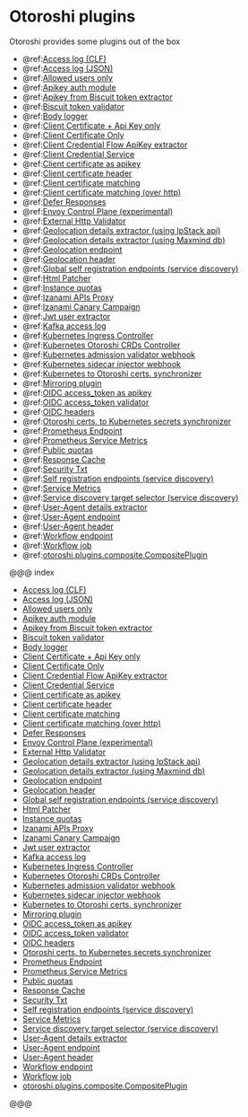 # Otoroshi plugins

Otoroshi provides some plugins out of the box

* @ref:[Access log (CLF)](./otoroshi-plugins-accesslog-accesslog.md)
* @ref:[Access log (JSON)](./otoroshi-plugins-accesslog-accesslogjson.md)
* @ref:[Allowed users only](./otoroshi-plugins-users-hasallowedusersvalidator.md)
* @ref:[Apikey auth module](./otoroshi-plugins-apikeys-apikeyauthmodule.md)
* @ref:[Apikey from Biscuit token extractor](./otoroshi-plugins-biscuit-biscuitextractor.md)
* @ref:[Biscuit token validator](./otoroshi-plugins-biscuit-biscuitvalidator.md)
* @ref:[Body logger](./otoroshi-plugins-loggers-bodylogger.md)
* @ref:[Client Certificate + Api Key only](./otoroshi-plugins-clientcert-hasclientcertmatchingapikeyvalidator.md)
* @ref:[Client Certificate Only](./otoroshi-plugins-clientcert-hasclientcertvalidator.md)
* @ref:[Client Credential Flow ApiKey extractor](./otoroshi-plugins-apikeys-clientcredentialflowextractor.md)
* @ref:[Client Credential Service](./otoroshi-plugins-apikeys-clientcredentialservice.md)
* @ref:[Client certificate as apikey](./otoroshi-plugins-apikeys-certificateasapikey.md)
* @ref:[Client certificate header](./otoroshi-plugins-clientcert-clientcertchainheader.md)
* @ref:[Client certificate matching](./otoroshi-plugins-clientcert-hasclientcertmatchingvalidator.md)
* @ref:[Client certificate matching (over http)](./otoroshi-plugins-clientcert-hasclientcertmatchinghttpvalidator.md)
* @ref:[Defer Responses](./otoroshi-plugins-defer-deferplugin.md)
* @ref:[Envoy Control Plane (experimental)](./otoroshi-plugins-envoy-envoycontrolplane.md)
* @ref:[External Http Validator](./otoroshi-plugins-external-externalhttpvalidator.md)
* @ref:[Geolocation details extractor (using IpStack api)](./otoroshi-plugins-geoloc-ipstackgeolocationinfoextractor.md)
* @ref:[Geolocation details extractor (using Maxmind db)](./otoroshi-plugins-geoloc-maxmindgeolocationinfoextractor.md)
* @ref:[Geolocation endpoint](./otoroshi-plugins-geoloc-geolocationinfoendpoint.md)
* @ref:[Geolocation header](./otoroshi-plugins-geoloc-geolocationinfoheader.md)
* @ref:[Global self registration endpoints (service discovery)](./otoroshi-plugins-discovery-discoveryselfregistrationsink.md)
* @ref:[Html Patcher](./otoroshi-plugins-jsoup-htmlpatcher.md)
* @ref:[Instance quotas](./otoroshi-plugins-quotas-instancequotas.md)
* @ref:[Izanami APIs Proxy](./otoroshi-plugins-izanami-izanamiproxy.md)
* @ref:[Izanami Canary Campaign](./otoroshi-plugins-izanami-izanamicanary.md)
* @ref:[Jwt user extractor](./otoroshi-plugins-jwt-jwtuserextractor.md)
* @ref:[Kafka access log](./otoroshi-plugins-accesslog-kafkaaccesslog.md)
* @ref:[Kubernetes Ingress Controller](./otoroshi-plugins-jobs-kubernetes-kubernetesingresscontrollerjob.md)
* @ref:[Kubernetes Otoroshi CRDs Controller](./otoroshi-plugins-jobs-kubernetes-kubernetesotoroshicrdscontrollerjob.md)
* @ref:[Kubernetes admission validator webhook](./otoroshi-plugins-jobs-kubernetes-kubernetesadmissionwebhookcrdvalidator.md)
* @ref:[Kubernetes sidecar injector webhook](./otoroshi-plugins-jobs-kubernetes-kubernetesadmissionwebhooksidecarinjector.md)
* @ref:[Kubernetes to Otoroshi certs. synchronizer](./otoroshi-plugins-jobs-kubernetes-kubernetestootoroshicertsyncjob.md)
* @ref:[Mirroring plugin](./otoroshi-plugins-mirror-mirroringplugin.md)
* @ref:[OIDC access_token as apikey](./otoroshi-plugins-oidc-oidcaccesstokenasapikey.md)
* @ref:[OIDC access_token validator](./otoroshi-plugins-oidc-oidcaccesstokenvalidator.md)
* @ref:[OIDC headers](./otoroshi-plugins-oidc-oidcheaders.md)
* @ref:[Otoroshi certs. to Kubernetes secrets synchronizer](./otoroshi-plugins-jobs-kubernetes-otoroshitokubernetescertsyncjob.md)
* @ref:[Prometheus Endpoint](./otoroshi-plugins-metrics-prometheusendpoint.md)
* @ref:[Prometheus Service Metrics](./otoroshi-plugins-metrics-prometheusservicemetrics.md)
* @ref:[Public quotas](./otoroshi-plugins-quotas-servicequotas.md)
* @ref:[Response Cache](./otoroshi-plugins-cache-responsecache.md)
* @ref:[Security Txt](./otoroshi-plugins-security-securitytxt.md)
* @ref:[Self registration endpoints (service discovery)](./otoroshi-plugins-discovery-discoveryselfregistrationtransformer.md)
* @ref:[Service Metrics](./otoroshi-plugins-metrics-servicemetrics.md)
* @ref:[Service discovery target selector (service discovery)](./otoroshi-plugins-discovery-discoverytargetsselector.md)
* @ref:[User-Agent details extractor](./otoroshi-plugins-useragent-useragentextractor.md)
* @ref:[User-Agent endpoint](./otoroshi-plugins-useragent-useragentinfoendpoint.md)
* @ref:[User-Agent header](./otoroshi-plugins-useragent-useragentinfoheader.md)
* @ref:[Workflow endpoint](./otoroshi-plugins-workflow-workflowendpoint.md)
* @ref:[Workflow job](./otoroshi-plugins-workflow-workflowjob.md)
* @ref:[otoroshi.plugins.composite.CompositePlugin](./otoroshi-plugins-composite-compositeplugin.md)

@@@ index

* [Access log (CLF)](./otoroshi-plugins-accesslog-accesslog.md)
* [Access log (JSON)](./otoroshi-plugins-accesslog-accesslogjson.md)
* [Allowed users only](./otoroshi-plugins-users-hasallowedusersvalidator.md)
* [Apikey auth module](./otoroshi-plugins-apikeys-apikeyauthmodule.md)
* [Apikey from Biscuit token extractor](./otoroshi-plugins-biscuit-biscuitextractor.md)
* [Biscuit token validator](./otoroshi-plugins-biscuit-biscuitvalidator.md)
* [Body logger](./otoroshi-plugins-loggers-bodylogger.md)
* [Client Certificate + Api Key only](./otoroshi-plugins-clientcert-hasclientcertmatchingapikeyvalidator.md)
* [Client Certificate Only](./otoroshi-plugins-clientcert-hasclientcertvalidator.md)
* [Client Credential Flow ApiKey extractor](./otoroshi-plugins-apikeys-clientcredentialflowextractor.md)
* [Client Credential Service](./otoroshi-plugins-apikeys-clientcredentialservice.md)
* [Client certificate as apikey](./otoroshi-plugins-apikeys-certificateasapikey.md)
* [Client certificate header](./otoroshi-plugins-clientcert-clientcertchainheader.md)
* [Client certificate matching](./otoroshi-plugins-clientcert-hasclientcertmatchingvalidator.md)
* [Client certificate matching (over http)](./otoroshi-plugins-clientcert-hasclientcertmatchinghttpvalidator.md)
* [Defer Responses](./otoroshi-plugins-defer-deferplugin.md)
* [Envoy Control Plane (experimental)](./otoroshi-plugins-envoy-envoycontrolplane.md)
* [External Http Validator](./otoroshi-plugins-external-externalhttpvalidator.md)
* [Geolocation details extractor (using IpStack api)](./otoroshi-plugins-geoloc-ipstackgeolocationinfoextractor.md)
* [Geolocation details extractor (using Maxmind db)](./otoroshi-plugins-geoloc-maxmindgeolocationinfoextractor.md)
* [Geolocation endpoint](./otoroshi-plugins-geoloc-geolocationinfoendpoint.md)
* [Geolocation header](./otoroshi-plugins-geoloc-geolocationinfoheader.md)
* [Global self registration endpoints (service discovery)](./otoroshi-plugins-discovery-discoveryselfregistrationsink.md)
* [Html Patcher](./otoroshi-plugins-jsoup-htmlpatcher.md)
* [Instance quotas](./otoroshi-plugins-quotas-instancequotas.md)
* [Izanami APIs Proxy](./otoroshi-plugins-izanami-izanamiproxy.md)
* [Izanami Canary Campaign](./otoroshi-plugins-izanami-izanamicanary.md)
* [Jwt user extractor](./otoroshi-plugins-jwt-jwtuserextractor.md)
* [Kafka access log](./otoroshi-plugins-accesslog-kafkaaccesslog.md)
* [Kubernetes Ingress Controller](./otoroshi-plugins-jobs-kubernetes-kubernetesingresscontrollerjob.md)
* [Kubernetes Otoroshi CRDs Controller](./otoroshi-plugins-jobs-kubernetes-kubernetesotoroshicrdscontrollerjob.md)
* [Kubernetes admission validator webhook](./otoroshi-plugins-jobs-kubernetes-kubernetesadmissionwebhookcrdvalidator.md)
* [Kubernetes sidecar injector webhook](./otoroshi-plugins-jobs-kubernetes-kubernetesadmissionwebhooksidecarinjector.md)
* [Kubernetes to Otoroshi certs. synchronizer](./otoroshi-plugins-jobs-kubernetes-kubernetestootoroshicertsyncjob.md)
* [Mirroring plugin](./otoroshi-plugins-mirror-mirroringplugin.md)
* [OIDC access_token as apikey](./otoroshi-plugins-oidc-oidcaccesstokenasapikey.md)
* [OIDC access_token validator](./otoroshi-plugins-oidc-oidcaccesstokenvalidator.md)
* [OIDC headers](./otoroshi-plugins-oidc-oidcheaders.md)
* [Otoroshi certs. to Kubernetes secrets synchronizer](./otoroshi-plugins-jobs-kubernetes-otoroshitokubernetescertsyncjob.md)
* [Prometheus Endpoint](./otoroshi-plugins-metrics-prometheusendpoint.md)
* [Prometheus Service Metrics](./otoroshi-plugins-metrics-prometheusservicemetrics.md)
* [Public quotas](./otoroshi-plugins-quotas-servicequotas.md)
* [Response Cache](./otoroshi-plugins-cache-responsecache.md)
* [Security Txt](./otoroshi-plugins-security-securitytxt.md)
* [Self registration endpoints (service discovery)](./otoroshi-plugins-discovery-discoveryselfregistrationtransformer.md)
* [Service Metrics](./otoroshi-plugins-metrics-servicemetrics.md)
* [Service discovery target selector (service discovery)](./otoroshi-plugins-discovery-discoverytargetsselector.md)
* [User-Agent details extractor](./otoroshi-plugins-useragent-useragentextractor.md)
* [User-Agent endpoint](./otoroshi-plugins-useragent-useragentinfoendpoint.md)
* [User-Agent header](./otoroshi-plugins-useragent-useragentinfoheader.md)
* [Workflow endpoint](./otoroshi-plugins-workflow-workflowendpoint.md)
* [Workflow job](./otoroshi-plugins-workflow-workflowjob.md)
* [otoroshi.plugins.composite.CompositePlugin](./otoroshi-plugins-composite-compositeplugin.md)

@@@


